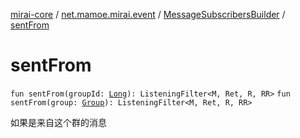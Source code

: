 [mirai-core](../../index.md) / [net.mamoe.mirai.event](../index.md) / [MessageSubscribersBuilder](index.md) / [sentFrom](./sent-from.md)

# sentFrom

`fun sentFrom(groupId: `[`Long`](https://kotlinlang.org/api/latest/jvm/stdlib/kotlin/-long/index.html)`): ListeningFilter<M, Ret, R, RR>`
`fun sentFrom(group: `[`Group`](../../net.mamoe.mirai.contact/-group/index.md)`): ListeningFilter<M, Ret, R, RR>`

如果是来自这个群的消息

